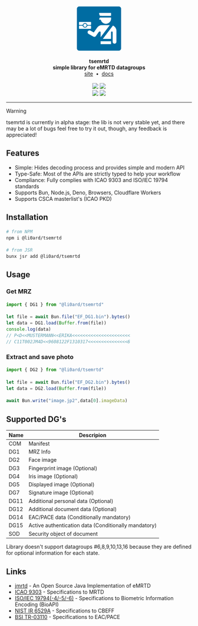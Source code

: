 <p align="center">
    <a href="https://github.com/li0ard/tsemrtd/">
        <img src="https://raw.githubusercontent.com/li0ard/tsemrtd/main/.github/logo.svg" alt="tsemrtd logo" title="tsemrtd" width="120" /><br>
    </a><br>
    <b>tsemrtd</b><br>
    <b>simple library for eMRTD datagroups</b>
    <br>
    <a href="https://tsemrtd.li0ard.rest">site</a>
    &nbsp;•&nbsp;
    <a href="https://tsemrtd.js.org">docs</a>
    <br><br>
    <a href="https://github.com/li0ard/tsemrtd/actions/workflows/test.yml"><img src="https://github.com/li0ard/tsemrtd/actions/workflows/test.yml/badge.svg" /></a>
    <a href="https://github.com/li0ard/tsemrtd/blob/main/LICENSE"><img src="https://img.shields.io/github/license/li0ard/tsemrtd" /></a>
    <br>
    <a href="https://npmjs.com/package/@li0ard/tsemrtd"><img src="https://img.shields.io/npm/v/@li0ard/tsemrtd" /></a>
    <a href="https://jsr.io/@li0ard/tsemrtd"><img src="https://jsr.io/badges/@li0ard/tsemrtd" /></a>
    <br>
    <hr>
</p>

> [!WARNING]
> tsemrtd is currently in alpha stage: the lib is not very stable yet, and there may be a lot of bugs
> feel free to try it out, though, any feedback is appreciated!

## Features

- Simple: Hides decoding process and provides simple and modern API
- Type-Safe: Most of the APIs are strictly typed to help your workflow
- Compliance: Fully complies with ICAO 9303 and ISO/IEC 19794 standards
- Supports Bun, Node.js, Deno, Browsers, Cloudflare Workers
- Supports CSCA masterlist's (ICAO PKD)

## Installation

```bash
# from NPM
npm i @li0ard/tsemrtd

# from JSR
bunx jsr add @li0ard/tsemrtd 
```

## Usage

### Get MRZ
```ts
import { DG1 } from "@li0ard/tsemrtd"

let file = await Bun.file("EF_DG1.bin").bytes()
let data = DG1.load(Buffer.from(file))
console.log(data)
// P<D<<MUSTERMANN<<ERIKA<<<<<<<<<<<<<<<<<<<<<<
// C11T002JM4D<<9608122F1310317<<<<<<<<<<<<<<<6
```

### Extract and save photo
```ts
import { DG2 } from "@li0ard/tsemrtd"

let file = await Bun.file("EF_DG2.bin").bytes()
let data = DG2.load(Buffer.from(file))

await Bun.write("image.jp2",data[0].imageData)
```

## Supported DG's

| Name | Descripion                                           |
|------|------------------------------------------------------|
| COM  | Manifest                                             |
| DG1  | MRZ Info                                             |
| DG2  | Face image                                           |
| DG3  | Fingerprint image (Optional)                         |
| DG4  | Iris image (Optional)                                |
| DG5  | Displayed image (Optional)                           |
| DG7  | Signature image (Optional)                           |
| DG11 | Additional personal data (Optional)                  |
| DG12 | Additional document data (Optional)                  |
| DG14 | EAC/PACE data (Conditionally mandatory)              |
| DG15 | Active authentication data (Conditionally mandatory) |
| SOD  | Security object of document                          |

Library doesn't support datagroups #6,8,9,10,13,16 because they are defined for optional information for each state.

## Links

- [jmrtd](https://jmrtd.org) - An Open Source Java Implementation of eMRTD
- [ICAO 9303](https://www.icao.int/publications/pages/publication.aspx?docnum=9303) - Specifications to MRTD
- [ISO/IEC 19794(-4/-5/-6)](https://www.iso.org/standard/38745.html) - Specifications to Biometric Information Encoding (BioAPI)
- [NIST IR 6529A](https://csrc.nist.rip/publications/nistir/NISTIR6529A.pdf) - Specifications to CBEFF
- [BSI TR-03110](https://www.bsi.bund.de/EN/Themen/Unternehmen-und-Organisationen/Standards-und-Zertifizierung/Technische-Richtlinien/TR-nach-Thema-sortiert/tr03110/tr-03110.html) - Specifications to EAC/PACE